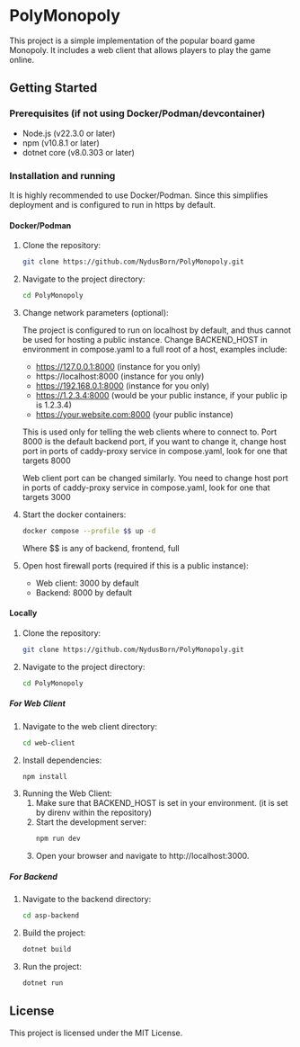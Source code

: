 # PolyMonopoly

This project is a simple implementation of the popular board game Monopoly. It includes a web client that allows players to play the game online.

## Getting Started

### Prerequisites (if not using Docker/Podman/devcontainer)

- Node.js (v22.3.0 or later)
- npm (v10.8.1 or later)
- dotnet core (v8.0.303 or later)

### Installation and running

It is highly recommended to use Docker/Podman. 
Since this simplifies deployment and is configured to run in https by default.

#### Docker/Podman

1. Clone the repository:
    ```Bash
    git clone https://github.com/NydusBorn/PolyMonopoly.git
    ```
2. Navigate to the project directory:
    ```Bash
    cd PolyMonopoly
    ```
3. Change network parameters (optional):

    The project is configured to run on localhost by default, and thus cannot be used for hosting a public instance.
   Change BACKEND_HOST in environment in compose.yaml to a full root of a host,
   examples include:

    - https://127.0.0.1:8000 (instance for you only)
    - https://localhost:8000 (instance for you only)
    - https://192.168.0.1:8000 (instance for you only)
    - https://1.2.3.4:8000 (would be your public instance, if your public ip is 1.2.3.4)
    - https://your.website.com:8000 (your public instance)
   
   This is used only for telling the web clients where to connect to.
   Port 8000 is the default backend port,
   if you want to change it, change host port in ports of caddy-proxy service in compose.yaml, look for one that targets 8000
    
   Web client port can be changed similarly.
   You need to change host port in ports of caddy-proxy service in compose.yaml, look for one that targets 3000

4. Start the docker containers:
    ```Bash
    docker compose --profile $$ up -d
    ```
   Where $$ is any of backend, frontend, full
5. Open host firewall ports (required if this is a public instance):
    - Web client: 3000 by default
    - Backend: 8000 by default
#### Locally

1. Clone the repository:
    ```Bash
    git clone https://github.com/NydusBorn/PolyMonopoly.git
    ```
2. Navigate to the project directory:
    ```Bash
    cd PolyMonopoly
    ```
##### For Web Client
1. Navigate to the web client directory:
    ```Bash
    cd web-client
    ```
2. Install dependencies:
    ```Bash 
    npm install
    ```
3. Running the Web Client:
   1. Make sure that BACKEND_HOST is set in your environment. (it is set by direnv within the repository)
   2. Start the development server:
       ```Bash
       npm run dev
       ```
   3. Open your browser and navigate to http://localhost:3000.
##### For Backend
1. Navigate to the backend directory:
    ```Bash
    cd asp-backend
    ```
2. Build the project:
    ```Bash
    dotnet build
    ```
3. Run the project:
    ```Bash
    dotnet run
    ```
## License
This project is licensed under the MIT License.